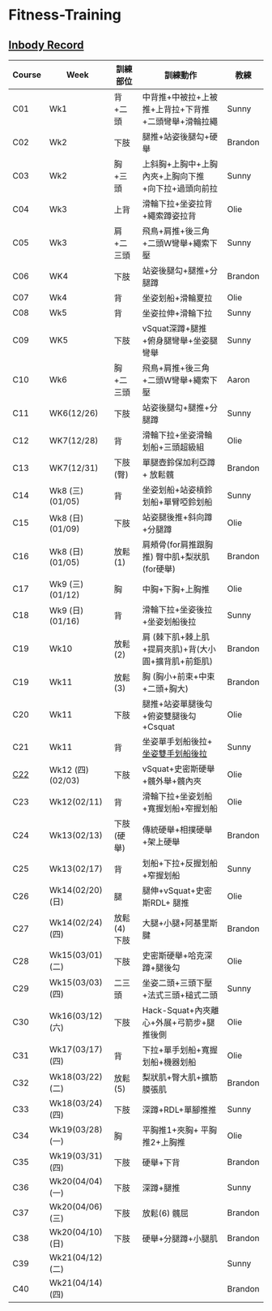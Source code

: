 # Fitness-Training

## [Inbody Record](https://github.com/YenKang/Fitness-Training/blob/main/InBody%20Review.md)

Course        | Week | 訓練部位 | 訓練動作 | 教練
------------  | ----  | ---  | ---  | ---
C01    | Wk1 |  背+二頭 | 中背推+中被拉+上被推+上背拉+下背推+二頭彎舉+滑輪拉繩 | Sunny
C02    | Wk2 |  下肢   |  腿推+站姿後腿勾+硬舉 | Brandon
C03    | Wk2 |  胸+三頭|  上斜胸+上胸中+上胸內夾+上胸向下推 +向下拉+過頭向前拉| Sunny 
C04    | Wk3 |  上背   |  滑輪下拉+坐姿拉背+繩索蹲姿拉背   | Olie
C05    | Wk3 |  肩+二三頭 |  飛鳥+肩推+後三角+二頭W彎舉+繩索下壓 | Sunny
C06    | WK4 |  下肢   |  站姿後腿勾+腿推+分腿蹲 | Brandon 
C07    | Wk4 |  背     |  坐姿划船+滑輪夏拉 | Olie
C08    | Wk5 |  背  |  坐姿拉伸+滑輪下拉 | Sunny
C09    | WK5 |  下肢   |  vSquat深蹲+腿推+俯身腿彎舉+坐姿腿彎舉 | Sunny 
C10    | Wk6 |  胸+二三頭  |  飛鳥+肩推+後三角+二頭W彎舉+繩索下壓 | Aaron
C11    | WK6(12/26) |  下肢   |  站姿後腿勾+腿推+分腿蹲 | Sunny
C12    | WK7(12/28) |  背   | 滑輪下拉+坐姿滑輪划船+三頭超級組 | Olie
C13    | WK7(12/31) |  下肢(臀)   |  單腿壺鈴保加利亞蹲+ 放鬆髖 | Brandon 
C14    | Wk8 (三) (01/05)|   背   |  坐姿划船+站姿槓鈴划船+單臂啞鈴划船    | Sunny
C15    | Wk8 (日) (01/09)|   下肢   | 站姿腿後推+斜向蹲+分腿蹲   | Olie
C16    | Wk8 (日) (01/05)|   放鬆(1)   |  肩頰骨(for肩推跟胸推) 臀中肌+梨狀肌(for硬舉)   | Brandon
C17    | Wk9 (三) (01/12)|   胸  |   中胸+下胸+上胸推   | Olie
C18    | Wk9 (日) (01/16)|   背   |  滑輪下拉+坐姿後拉+坐姿划船後拉    | Sunny
C19    | Wk10 |   放鬆(2)  | 肩 (棘下肌+棘上肌+提肩夾肌)+背(大小圓+擴背肌+前鉅肌) | Brandon
C19    | Wk11 |   放鬆(3)  | 胸 (胸小+前束+中束+二頭+胸大)   | Brandon
C20    | Wk11 |   下肢  | 腿推+站姿單腿後勾+俯姿雙腿後勾+Csquat  | Olie
C21    | Wk11 |   背  | 坐姿單手划船後拉+ [坐姿雙手划船後拉](https://www.youtube.com/watch?v=hI2bBv42xEo&t=102s&ab_channel=%E9%A1%8F%E6%85%B7)   | Sunny
[C22](https://github.com/YenKang/Fitness-Training/blob/main/Course/%5BC22%5D%E4%B8%8B%E8%82%A2.md)    | Wk12 (四) (02/03)|   下肢  | vSquat+史密斯硬舉+髖外舉+髖內夾    | Olie
C23    | Wk12(02/11) |  背  | 滑輪下拉+坐姿划船+寬握划船+窄握划船  | Olie
C24    | Wk13(02/13) |  下肢(硬舉)  | 傳統硬舉+相撲硬舉+架上硬舉  | Brandon
C25    | Wk13(02/17) |  背  | 划船+下拉+反握划船+窄握划船   | Sunny
C26    | Wk14(02/20)(日) | 腿   | 腿伸+vSquat+史密斯RDL+ 腿推  | Olie
C27    | Wk14(02/24)(四) | 放鬆(4) 下肢 | 大腿+小腿+阿基里斯腱  | Brandon
C28    | Wk15(03/01)(二) | 下肢 | 史密斯硬舉+哈克深蹲+腿後勾  | Olie
C29    | Wk15(03/03)(四) | 二三頭| 坐姿二頭+三頭下壓+法式三頭+槌式二頭 | Sunny
C30    | Wk16(03/12)(六) | 下肢| Hack-Squat+內夾離心+外展+弓箭步+腿推後側 | Olie
C31     | Wk17(03/17)(四) | 背| 下拉+單手划船+寬握划船+機器划船 | Olie
C32     | Wk18(03/22)(二) | 放鬆(5)| 梨狀肌+臀大肌+擴筋膜張肌 | Brandon
C33    | Wk18(03/24)(四) | 下肢 | 深蹲+RDL+單腳推推|  Sunny
C34    | Wk19(03/28)(一) | 胸 | 平胸推1+夾胸+ 平胸推2+上胸推  | Olie
C35    | Wk19(03/31)(四) | 下肢 | 硬舉+下背 | Brandon
C36    | Wk20(04/04)(一) | 下肢 | 深蹲+腿推 | Sunny
C37    | Wk20(04/06)(三) | 下肢 | 放鬆(6) 髖屈 | Brandon
C38    | Wk20(04/10)(日) | 下肢 | 硬舉+分腿蹲+小腿肌 | Brandon
C39    | Wk21(04/12)(二) |  |  | Sunny
C40    | Wk21(04/14)(四) |  |  | Brandon
